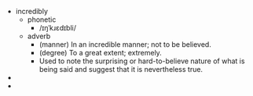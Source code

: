 - incredibly
	- phonetic
		- /ɪŋˈkɹɛdɪbli/
	- adverb
		- (manner) In an incredible manner; not to be believed.
		- (degree) To a great extent; extremely.
		- Used to note the surprising or hard-to-believe nature of what is being said and suggest that it is nevertheless true.
-
-